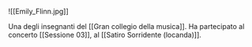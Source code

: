 ![[Emily_Flinn.jpg]]

Una degli insegnanti del [[Gran collegio della musica]].
Ha partecipato al concerto [[Sessione 03]], al [[Satiro Sorridente (locanda)]].